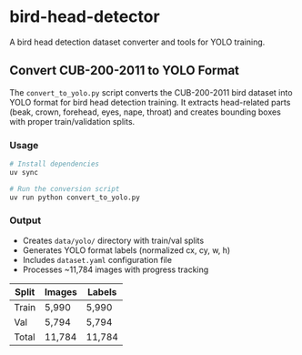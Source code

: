 # bird-head-detector

A bird head detection dataset converter and tools for YOLO training.

## Convert CUB-200-2011 to YOLO Format

The `convert_to_yolo.py` script converts the CUB-200-2011 bird dataset into YOLO format for bird head detection training. It extracts head-related parts (beak, crown, forehead, eyes, nape, throat) and creates bounding boxes with proper train/validation splits.

### Usage

```bash
# Install dependencies
uv sync

# Run the conversion script
uv run python convert_to_yolo.py
```

### Output

- Creates `data/yolo/` directory with train/val splits
- Generates YOLO format labels (normalized cx, cy, w, h)
- Includes `dataset.yaml` configuration file
- Processes ~11,784 images with progress tracking

| Split | Images | Labels |
|-------|--------|--------|
| Train | 5,990  | 5,990  |
| Val   | 5,794  | 5,794  |
| Total | 11,784 | 11,784 |
